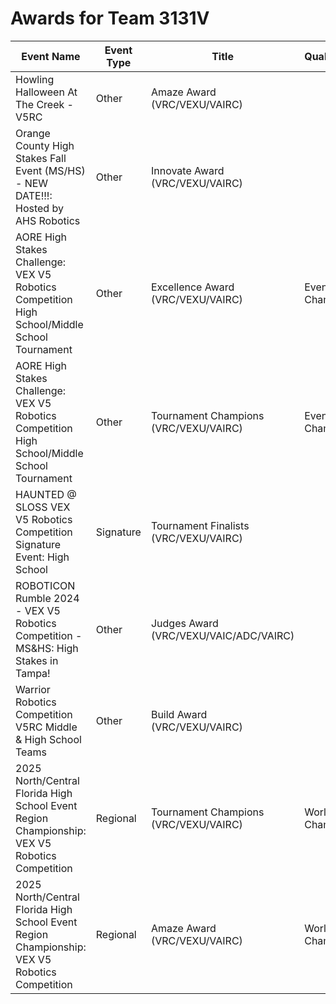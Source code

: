 # Awards for Team 3131V

| Event Name | Event Type | Title | Qualifications |
|------------|------------|-------|----------------|
| Howling Halloween At The Creek - V5RC | Other | Amaze Award (VRC/VEXU/VAIRC) |  |
| Orange County High Stakes Fall Event (MS/HS) - NEW DATE!!!: Hosted by AHS Robotics | Other | Innovate Award (VRC/VEXU/VAIRC) |  |
| AORE High Stakes Challenge: VEX V5 Robotics Competition High School/Middle School Tournament | Other | Excellence Award (VRC/VEXU/VAIRC) | Event Region Championship |
| AORE High Stakes Challenge: VEX V5 Robotics Competition High School/Middle School Tournament | Other | Tournament Champions (VRC/VEXU/VAIRC) | Event Region Championship |
| HAUNTED @ SLOSS VEX V5 Robotics Competition Signature Event: High School | Signature | Tournament Finalists (VRC/VEXU/VAIRC) |  |
| ROBOTICON Rumble 2024 - VEX V5 Robotics Competition - MS&HS: High Stakes in Tampa! | Other | Judges Award (VRC/VEXU/VAIC/ADC/VAIRC) |  |
| Warrior Robotics Competition V5RC Middle & High School Teams | Other | Build Award (VRC/VEXU/VAIRC) |  |
| 2025 North/Central Florida High School Event Region Championship: VEX V5 Robotics Competition | Regional | Tournament Champions (VRC/VEXU/VAIRC) | World Championship |
| 2025 North/Central Florida High School Event Region Championship: VEX V5 Robotics Competition | Regional | Amaze Award (VRC/VEXU/VAIRC) | World Championship |
